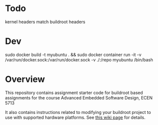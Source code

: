 # Todo

kernel headers match buildroot headers
 
# Dev

sudo docker build -t myubuntu . && sudo docker container run -it -v /var/run/docker.sock:/var/run/docker.sock -v ./:/repo myubuntu /bin/bash

# Overview

This repository contains assignment starter code for buildroot based assignments for the course Advanced Embedded Software Design, ECEN 5713

It also contains instructions related to modifying your buildroot project to use with supported hardware platforms.  See [this wiki page](https://github.com/cu-ecen-5013/buildroot-assignments-base/wiki/Supported-Hardware) for details.
